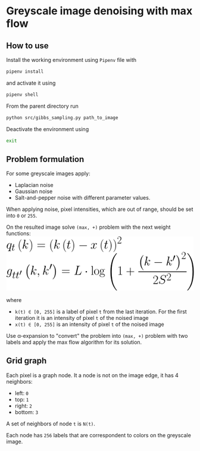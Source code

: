 # Greyscale image denoising with max flow

## How to use

Install the working environment using `Pipenv` file with

```bash
pipenv install
```

and activate it using

```bash
pipenv shell
```

From the parent directory run

```bash
python src/gibbs_sampling.py path_to_image
```

Deactivate the environment using

```bash
exit
```

## Problem formulation

For some greyscale images apply:
* Laplacian noise
* Gaussian noise
* Salt-and-pepper noise
with different parameter values.

When applying noise, pixel intensities, which are out of range,
should be set into `0` or `255`.

On the resulted image solve `(max, +)` problem with the next weight functions:
![Alt text](images/weight_functions.png)

where
* `k(t) ∈ [0, 255]` is a label of pixel `t` from the last iteration. For the first iteration it is an intensity of pixel `t` of the noised image
* `x(t) ∈ [0, 255]` is an intensity of pixel `t` of the noised image

Use α-expansion to "convert" the problem into `(max, +)` problem with two labels and apply the max flow algorithm for its solution.

## Grid graph

Each pixel is a graph node.
It a node is not on the image edge, it has 4 neighbors:
- left: `0`
- top: `1`
- right: `2`
- bottom: `3`

A set of neighbors of node `t` is `N(t)`.

Each node has `256` labels that are correspondent to colors on
the greyscale image.
